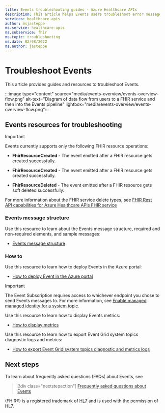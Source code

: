 ```yaml
---
title: Events troubleshooting guides - Azure Healthcare APIs
description: This article helps Events users troubleshoot error messages, conditions, and provides fixes.
services: healthcare-apis
author: msjasteppe
ms.service: healthcare-apis
ms.subservice: fhir
ms.topic: troubleshooting
ms.date: 02/08/2022
ms.author: jasteppe
---
```

# Troubleshoot Events

This article provides guides and resources to troubleshoot Events.

:::image type="content" source="media/events-overview/events-overview-flow.png" alt-text="Diagram of data flow from users to a FHIR service and then into the Events pipeline" lightbox="media/events-overview/events-overview-flow.png":::

## Events resources for troubleshooting

> [!IMPORTANT]
> Events currently supports only the following FHIR resource operations:
>
> - **FhirResourceCreated** - The event emitted after a FHIR resource gets created successfully.
>
> - **FhirResourceCreated** - The event emitted after a FHIR resource gets created successfully.
>
> - **FhirResourceDeleted** - The event emitted after a FHIR resource gets soft deleted successfully.
> 
> For more information about the FHIR service delete types, see [FHIR Rest API capabilities for Azure Healthcare APIs FHIR service](../../healthcare-apis/fhir/fhir-rest-api-capabilities.md)

### Events message structure

Use this resource to learn about the Events message structure, required and non-required elements, and sample messages: 
* [Events message structure](./events-message-structure.md)

### How to

Use this resource to learn how to deploy Events in the Azure portal: 
* [How to deploy Event in the Azure portal](./events-deploy-in-portal.md)

>[!Important]
>The Event Subscription requires access to whichever endpoint you chose to send Events messages to. For more information, see [Enable managed managed identity for a system topic](../../event-grid/enable-identity-system-topics.md).

Use this resource to learn how to display Events metrics: 
* [How to display metrics](./events-display-metrics.md)

Use this resource to learn how to export Event Grid system topics diagnostic logs and metrics: 
* [How to export Event Grid system topics diagnostic and metrics logs](./events-export-logs-and-metrics.md)

## Next steps
To learn about frequently asked questions (FAQs) about Events, see

>[!div class="nextstepaction"]
>[Frequently asked questions about Events](./events-faqs.md)

(FHIR&#174;) is a registered trademark of [HL7](https://hl7.org/fhir/) and is used with the permission of HL7.
